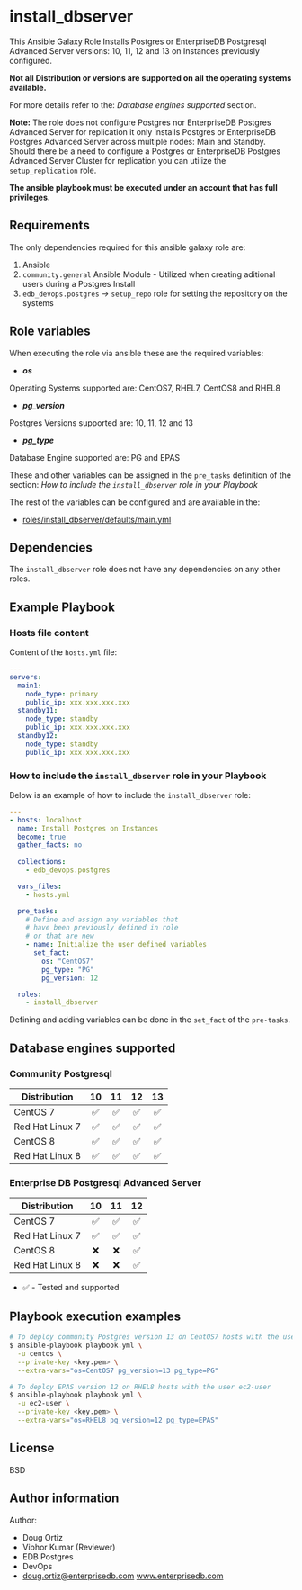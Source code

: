 # install_dbserver

This Ansible Galaxy Role Installs Postgres or EnterpriseDB Postgresql Advanced
Server versions: 10, 11, 12 and 13 on Instances previously configured. 

**Not all Distribution or versions are supported on all the operating systems
available.**

For more details refer to the: *Database engines supported* section.

**Note:**
The role does not configure Postgres nor EnterpriseDB Postgres Advanced Server
for replication it only installs Postgres or EnterpriseDB Postgres Advanced
Server across multiple nodes: Main and Standby.
Should there be a need to configure a Postgres or EnterpriseDB Postgres
Advanced Server Cluster for replication you can utilize the `setup_replication`
role.

**The ansible playbook must be executed under an account that has full
privileges.**

## Requirements

The only dependencies required for this ansible galaxy role are:

  1. Ansible
  2. `community.general` Ansible Module - Utilized when creating aditional
     users during a Postgres Install
  3. `edb_devops.postgres` -> `setup_repo` role for setting the repository on
     the systems

## Role variables

When executing the role via ansible these are the required variables:

  * ***os***

  Operating Systems supported are: CentOS7, RHEL7, CentOS8 and RHEL8

  * ***pg_version***

  Postgres Versions supported are: 10, 11, 12 and 13

  * ***pg_type***
  
  Database Engine supported are: PG and EPAS

These and other variables can be assigned in the `pre_tasks` definition of the
section: *How to include the `install_dbserver` role in your Playbook*

The rest of the variables can be configured and are available in the:

  * [roles/install_dbserver/defaults/main.yml](./defaults/main.yml) 

## Dependencies

The `install_dbserver` role does not have any dependencies on any other roles.

## Example Playbook

### Hosts file content

Content of the `hosts.yml` file:

```yaml
---
servers:
  main1:
    node_type: primary
    public_ip: xxx.xxx.xxx.xxx
  standby11:
    node_type: standby
    public_ip: xxx.xxx.xxx.xxx
  standby12:
    node_type: standby
    public_ip: xxx.xxx.xxx.xxx
```

### How to include the `install_dbserver` role in your Playbook

Below is an example of how to include the `install_dbserver` role:

```yaml
---
- hosts: localhost
  name: Install Postgres on Instances
  become: true
  gather_facts: no
 
  collections:
    - edb_devops.postgres

  vars_files:
    - hosts.yml

  pre_tasks:
    # Define and assign any variables that
    # have been previously defined in role
    # or that are new
    - name: Initialize the user defined variables
      set_fact:
        os: "CentOS7"
        pg_type: "PG"
        pg_version: 12

  roles:
    - install_dbserver
```

Defining and adding variables can be done in the `set_fact` of the `pre-tasks`.

## Database engines supported

### Community Postgresql

| Distribution | 10 | 11 | 12 | 13 |
| ------------------------- |:--:|:--:|:--:|:--:|
| CentOS 7 | :white_check_mark:| :white_check_mark:| :white_check_mark:| :white_check_mark:|
| Red Hat Linux 7 | :white_check_mark:| :white_check_mark:| :white_check_mark:| :white_check_mark:|
| CentOS 8 | :white_check_mark:| :white_check_mark:| :white_check_mark:| :white_check_mark:|
| Red Hat Linux 8 | :white_check_mark:| :white_check_mark:| :white_check_mark:| :white_check_mark:|

### Enterprise DB Postgresql Advanced Server

| Distribution | 10 | 11 | 12 |
| ------------------------- |:--:|:--:|:--:|
| CentOS 7 | :white_check_mark:| :white_check_mark:| :white_check_mark:|
| Red Hat Linux 7 | :white_check_mark:| :white_check_mark:| :white_check_mark:|
| CentOS 8 | :x:| :x:| :white_check_mark:|
| Red Hat Linux 8 | :x:| :x:| :white_check_mark:|

- :white_check_mark: - Tested and supported

## Playbook execution examples

```bash
# To deploy community Postgres version 13 on CentOS7 hosts with the user centos
$ ansible-playbook playbook.yml \
  -u centos \
  --private-key <key.pem> \
  --extra-vars="os=CentOS7 pg_version=13 pg_type=PG"
```
```bash
# To deploy EPAS version 12 on RHEL8 hosts with the user ec2-user
$ ansible-playbook playbook.yml \
  -u ec2-user \
  --private-key <key.pem> \
  --extra-vars="os=RHEL8 pg_version=12 pg_type=EPAS"
```

## License

BSD

## Author information

Author:

  * Doug Ortiz
  * Vibhor Kumar (Reviewer)
  * EDB Postgres
  * DevOps
  * doug.ortiz@enterprisedb.com www.enterprisedb.com
